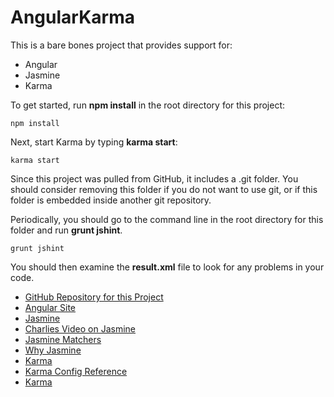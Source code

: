 AngularKarma
============

This is a bare bones project that provides support for:

- Angular
- Jasmine
- Karma

To get started, run **npm install** in the root directory for this
project:

	npm install

Next, start Karma by typing **karma start**:

	karma start

Since this project was pulled from GitHub, it includes a .git folder. You should
consider removing this folder if you do not want to use git, or if this folder
is embedded inside another git repository.

Periodically, you should go to the command line in the root directory
for this folder and run **grunt jshint**.

	grunt jshint
	
You should then examine the **result.xml** file to look for any problems
in your code.

- [GitHub Repository for this Project](https://github.com/charliecalvert/AngularKarma)
- [Angular Site](http://www.angularjs.org/)
- [Jasmine](http://pivotal.github.io/jasmine/)
- [Charlies Video on Jasmine](http://youtu.be/W1p6T_KXLyI)
- [Jasmine Matchers](https://github.com/JamieMason/Jasmine-Matchers)
- [Why Jasmine](https://github.com/pivotal/jasmine/wiki/Background)
- [Karma](http://karma-runner.github.io/0.10/index.html)
- [Karma Config Reference](http://karma-runner.github.io/0.8/config/configuration-file.html)
- [Karma](https://github.com/karma-runner)


